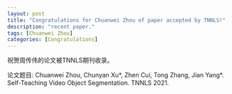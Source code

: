 ```yaml
---
layout: post
title: "Congratulations for Chuanwei Zhou of paper accepted by TNNLS!"
description: "recent paper."
tags: [Chuanwei Zhou]
categories: [Congratulations]
---
```

祝贺周传伟的论文被TNNLS期刊收录。

论文题目: Chuanwei Zhou, Chunyan Xu*, Zhen Cui, Tong Zhang, Jian Yang*. Self-Teaching Video Object Segmentation. TNNLS 2021.

